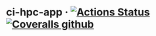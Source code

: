 # ci-hpc-app &middot; [![Actions Status](https://github.com/janhybs/ci-hpc-app/workflows/Python%20application/badge.svg)](https://github.com/janhybs/ci-hpc-app/actions) [![Coveralls github](https://img.shields.io/coveralls/github/janhybs/ci-hpc-app?logo=codeforces&logoColor=white&style=flat-square)](https://coveralls.io/github/janhybs/ci-hpc-app)
